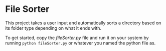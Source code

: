 # File Sorter

This project takes a user input and automatically sorts a directory based on its folder type depending on what it ends with. 

To get started, copy the *fileSorter.py* file and run it on your system by running ```python fileSorter.py``` or whatever you named the python file as.
